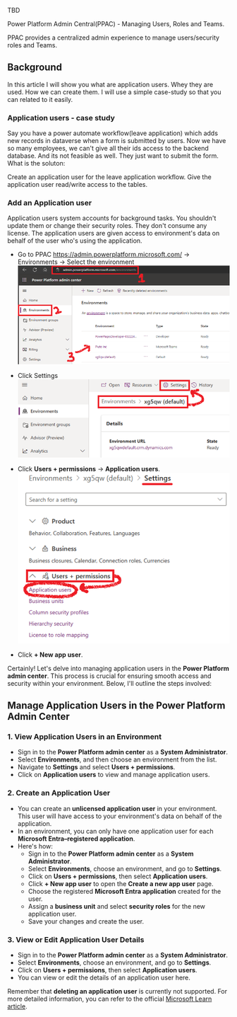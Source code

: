 TBD



Power Platform Admin Central(PPAC) - Managing Users, Roles and Teams.

PPAC provides a centralized admin experience to manage users/security  roles and Teams.



## Background

In this article I will show you what are application users. Whey they are used. How we can create them. I will use a simple case-study so that you can related to it easily.

### Application users - case study

Say you have a power automate workflow(leave application) which adds new records in dataverse when a form is submitted by users. Now we have so many employees, we can't give all their ids access to the backend database. And its not feasible as well. They just want to submit the form. What is the soluton: 

Create an application user for the leave application workflow.
Give the application user read/write access to the tables.




### Add an Application user

Application users system accounts for background  tasks. You shouldn't update them or change their security roles. They don't consume any license.  The application users are given access to environment's data on behalf of the user who's using the application.

- Go to PPAC https://admin.powerplatform.microsoft.com/ -> Environments -> Select the environment
![alt text](images\image-44.png)

- Click Settings
![alt text](images\image-45.png)

- Click **Users + permissions** -> **Application users**.
  ![alt text](images\image-46.png)
- Click **+ New app user**.

Certainly! Let's delve into managing application users in the **Power Platform admin center**. This process is crucial for ensuring smooth access and security within your environment. Below, I'll outline the steps involved:

## Manage Application Users in the Power Platform Admin Center

### 1. **View Application Users in an Environment**
   - Sign in to the **Power Platform admin center** as a **System Administrator**.
   - Select **Environments**, and then choose an environment from the list.
   - Navigate to **Settings** and select **Users + permissions**.
   - Click on **Application users** to view and manage application users.

### 2. **Create an Application User**
   - You can create an **unlicensed application user** in your environment. This user will have access to your environment's data on behalf of the application.
   - In an environment, you can only have one application user for each **Microsoft Entra–registered application**.
   - Here's how:
     - Sign in to the **Power Platform admin center** as a **System Administrator**.
     - Select **Environments**, choose an environment, and go to **Settings**.
     - Click on **Users + permissions**, then select **Application users**.
     - Click **+ New app user** to open the **Create a new app user** page.
     - Choose the registered **Microsoft Entra application** created for the user.
     - Assign a **business unit** and select **security roles** for the new application user.
     - Save your changes and create the user.

### 3. **View or Edit Application User Details**
   - Sign in to the **Power Platform admin center** as a **System Administrator**.
   - Select **Environments**, choose an environment, and go to **Settings**.
   - Click on **Users + permissions**, then select **Application users**.
   - You can view or edit the details of an application user here.

Remember that **deleting an application user** is currently not supported. For more detailed information, you can refer to the official [Microsoft Learn article](https://learn.microsoft.com/en-us/power-platform/admin/manage-application-users).
